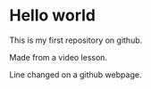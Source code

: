 # Hello world 

This is my first repository on github.

Made from a video lesson.

Line changed on a github webpage. 
